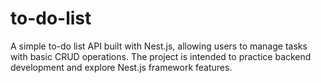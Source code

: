 # to-do-list
A simple to-do list API built with Nest.js, allowing users to manage tasks with basic CRUD operations. The project is intended to practice backend development and explore Nest.js framework features.
